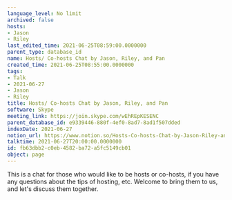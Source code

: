 ```yaml
---
language_level: No limit
archived: false
hosts:
- Jason
- Riley
last_edited_time: 2021-06-25T08:59:00.0000000
parent_type: database_id
name: Hosts/ Co-hosts Chat by Jason, Riley, and Pan
created_time: 2021-06-25T08:55:00.0000000
tags:
- Talk
- 2021-06-27
- Jason
- Riley
title: Hosts/ Co-hosts Chat by Jason, Riley, and Pan
software: Skype
meeting_link: https://join.skype.com/wEhREpKESENC
parent_database_id: e9339446-880f-4ef0-8ad7-8ad1f507dded
indexDate: 2021-06-27
notion_url: https://www.notion.so/Hosts-Co-hosts-Chat-by-Jason-Riley-and-Pan-fb63dbb2c0eb4582ba72a5fc5149cb01
talktime: 2021-06-27T20:00:00.0000000
id: fb63dbb2-c0eb-4582-ba72-a5fc5149cb01
object: page
---
```


This is a chat for those who would like to be hosts or co-hosts, if you have any questions about the tips of hosting, etc. Welcome to bring them to us, and let's discuss them together.

